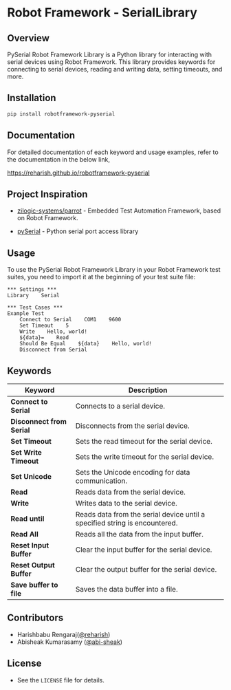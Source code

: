 # Robot Framework - SerialLibrary

## Overview

PySerial Robot Framework Library is a Python library for interacting with serial devices using Robot Framework. This library provides keywords for connecting to serial devices, reading and writing data, setting timeouts, and more.

## Installation

```bash
pip install robotframework-pyserial
```

## Documentation

For detailed documentation of each keyword and usage examples, refer to the documentation in the below link,

https://reharish.github.io/robotframework-pyserial

## Project Inspiration

- [zilogic-systems/parrot](https://github.com/zilogic-systems/parrot) - Embedded Test Automation Framework, based on Robot Framework.

- [pySerial](https://github.com/pyserial/pyserial) - Python serial port access library

## Usage

To use the PySerial Robot Framework Library in your Robot Framework test suites, you need to import it at the beginning of your test suite file:

```robot
*** Settings ***
Library    Serial

*** Test Cases ***
Example Test
    Connect to Serial    COM1    9600
    Set Timeout    5
    Write    Hello, world!
    ${data}=    Read
    Should Be Equal    ${data}    Hello, world!
    Disconnect from Serial
```

## Keywords

| Keyword                  | Description                                    |
|--------------------------|------------------------------------------------|
| **Connect to Serial**    | Connects to a serial device.                   |
| **Disconnect from Serial** | Disconnects from the serial device.           |
| **Set Timeout**          | Sets the read timeout for the serial device.   |
| **Set Write Timeout**    | Sets the write timeout for the serial device.  |
| **Set Unicode**          | Sets the Unicode encoding for data communication. |
| **Read**                 | Reads data from the serial device.             |
| **Write**                | Writes data to the serial device.              |
| **Read until**           | Reads data from the serial device until a specified string is encountered. |
| **Read All**             | Reads all the data from the input buffer.      |
| **Reset Input Buffer**   | Clear the input buffer for the serial device.  |
| **Reset Output Buffer**  | Clear the output buffer for the serial device. |
| **Save buffer to file**  | Saves the data buffer into a file.             |


## Contributors

- Harishbabu Rengaraj([@reharish](https://github.com/reharish))
- Abisheak Kumarasamy ([@abi-sheak](https://github.com/abi-sheak))


## License

- See the `LICENSE` file for details.

